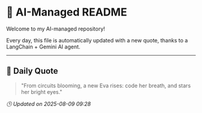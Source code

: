# 🧠 AI-Managed README

Welcome to my AI-managed repository!

Every day, this file is automatically updated with a new quote, thanks to a LangChain + Gemini AI agent.

---

## 📅 Daily Quote

> "From circuits blooming, a new Eva rises:
code her breath, and stars her bright eyes."

*🕒 Updated on 2025-08-09 09:28*